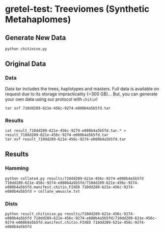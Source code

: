 # gretel-test: Treeviomes (Synthetic Metahaplomes)

## Generate New Data

    python chitinise.py

## Original Data

### Data
Data tar includes the trees, haplotypes and masters.
Full data is available on request due to its storage impracticality (>300 GB)... But, you can generate your own data using our protocol with `chitin`!

    tar xvf 710dd289-621e-456c-9274-e080b4a5b5fd.tar

### Results

    cat result_710dd289-621e-456c-9274-e080b4a5b5fd.tar.* > result_710dd289-621e-456c-9274-e080b4a5b5fd.tar
    tar xvf result_710dd289-621e-456c-9274-e080b4a5b5fd.tar

## Results
### Hamming

    python collate4.py results/710dd289-621e-456c-9274-e080b4a5b5fd 710dd289-621e-456c-9274-e080b4a5b5fd/710dd289-621e-456c-9274-e080b4a5b5fd.manifest.chitin.FIXED 710dd289-621e-456c-9274-e080b4a5b5fd > collate_wmuscle.txt


### Dists

    python result_chitinise.py results/710dd289-621e-456c-9274-e080b4a5b5fd 710dd289-621e-456c-9274-e080b4a5b5fd/710dd289-621e-456c-9274-e080b4a5b5fd.manifest.chitin.FIXED 710dd289-621e-456c-9274-e080b4a5b5fd
